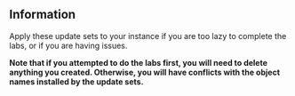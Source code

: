 ## Information
Apply these update sets to your instance if you are too lazy to complete the labs, or if you are having issues.

**Note that if you attempted to do the labs first, you will need to delete anything you created. Otherwise, you will have conflicts with the object names installed by the update sets.**
